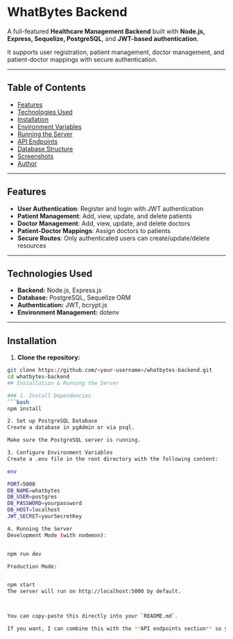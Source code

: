 # WhatBytes Backend

A full-featured **Healthcare Management Backend** built with **Node.js, Express, Sequelize, PostgreSQL**, and **JWT-based authentication**.  

It supports user registration, patient management, doctor management, and patient-doctor mappings with secure authentication.

---

## Table of Contents

- [Features](#features)  
- [Technologies Used](#technologies-used)  
- [Installation](#installation)  
- [Environment Variables](#environment-variables)  
- [Running the Server](#running-the-server)  
- [API Endpoints](#api-endpoints)  
- [Database Structure](#database-structure)  
- [Screenshots](#screenshots)  
- [Author](#author)

---

## Features

- **User Authentication**: Register and login with JWT authentication  
- **Patient Management**: Add, view, update, and delete patients  
- **Doctor Management**: Add, view, update, and delete doctors  
- **Patient-Doctor Mappings**: Assign doctors to patients  
- **Secure Routes**: Only authenticated users can create/update/delete resources  

---

## Technologies Used

- **Backend:** Node.js, Express.js  
- **Database:** PostgreSQL, Sequelize ORM  
- **Authentication:** JWT, bcrypt.js  
- **Environment Management:** dotenv  

---

## Installation

1. **Clone the repository:**

```bash
git clone https://github.com/<your-username>/whatbytes-backend.git
cd whatbytes-backend
## Installation & Running the Server

### 1. Install Dependencies
```bash
npm install

2. Set up PostgreSQL Database
Create a database in pgAdmin or via psql.

Make sure the PostgreSQL server is running.

3. Configure Environment Variables
Create a .env file in the root directory with the following content:

env

PORT=5000
DB_NAME=whatbytes
DB_USER=postgres
DB_PASSWORD=yourpassword
DB_HOST=localhost
JWT_SECRET=yourSecretKey

4. Running the Server
Development Mode (with nodemon):


npm run dev

Production Mode:


npm start
The server will run on http://localhost:5000 by default.



You can copy-paste this directly into your `README.md`.  

If you want, I can combine this with the **API endpoints section** so your README is complete in one go. Do you want 
